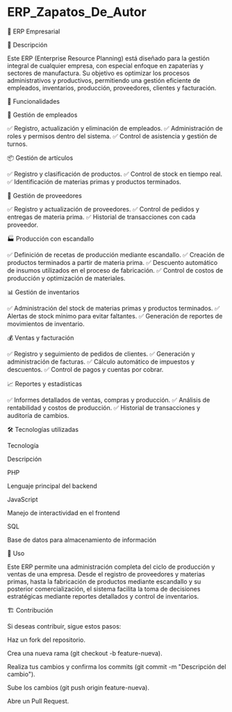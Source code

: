 # ERP_Zapatos_De_Autor

🏢 ERP Empresarial

📌 Descripción

Este ERP (Enterprise Resource Planning) está diseñado para la gestión integral de cualquier empresa, con especial enfoque en zapaterías y sectores de manufactura. Su objetivo es optimizar los procesos administrativos y productivos, permitiendo una gestión eficiente de empleados, inventarios, producción, proveedores, clientes y facturación.

🚀 Funcionalidades

👥 Gestión de empleados

✅ Registro, actualización y eliminación de empleados.
✅ Administración de roles y permisos dentro del sistema.
✅ Control de asistencia y gestión de turnos.

📦 Gestión de artículos

✅ Registro y clasificación de productos.
✅ Control de stock en tiempo real.
✅ Identificación de materias primas y productos terminados.

🔗 Gestión de proveedores

✅ Registro y actualización de proveedores.
✅ Control de pedidos y entregas de materia prima.
✅ Historial de transacciones con cada proveedor.

🏭 Producción con escandallo

✅ Definición de recetas de producción mediante escandallo.
✅ Creación de productos terminados a partir de materia prima.
✅ Descuento automático de insumos utilizados en el proceso de fabricación.
✅ Control de costos de producción y optimización de materiales.

📊 Gestión de inventarios

✅ Administración del stock de materias primas y productos terminados.
✅ Alertas de stock mínimo para evitar faltantes.
✅ Generación de reportes de movimientos de inventario.

💰 Ventas y facturación

✅ Registro y seguimiento de pedidos de clientes.
✅ Generación y administración de facturas.
✅ Cálculo automático de impuestos y descuentos.
✅ Control de pagos y cuentas por cobrar.

📈 Reportes y estadísticas

✅ Informes detallados de ventas, compras y producción.
✅ Análisis de rentabilidad y costos de producción.
✅ Historial de transacciones y auditoría de cambios.

🛠️ Tecnologías utilizadas

Tecnología

Descripción

PHP

Lenguaje principal del backend

JavaScript

Manejo de interactividad en el frontend

SQL

Base de datos para almacenamiento de información

📌 Uso

Este ERP permite una administración completa del ciclo de producción y ventas de una empresa. Desde el registro de proveedores y materias primas, hasta la fabricación de productos mediante escandallo y su posterior comercialización, el sistema facilita la toma de decisiones estratégicas mediante reportes detallados y control de inventarios.

🏗️ Contribución

Si deseas contribuir, sigue estos pasos:

Haz un fork del repositorio.

Crea una nueva rama (git checkout -b feature-nueva).

Realiza tus cambios y confirma los commits (git commit -m "Descripción del cambio").

Sube los cambios (git push origin feature-nueva).

Abre un Pull Request.

